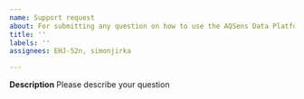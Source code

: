 ```yaml
---
name: Support request
about: For submitting any question on how to use the AQSens Data Platform
title: ''
labels: ''
assignees: EHJ-52n, simonjirka

---
```


**Description**
Please describe your question
